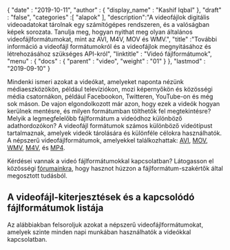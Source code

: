 {
  "date" : "2019-10-11",
  "author" : {
    "display_name" : "Kashif Iqbal"
},
  "draft" : "false",
  "categories" :[ "alapok" ],
  "description":"A videofájlok digitális videoadatokat tárolnak egy számítógépes rendszeren, és a valóságban képek sorozata. Tanulja meg, hogyan nyithat meg olyan általános videofájlformátumokat, mint az AVI, M4V, MOV és WMV.",
  "title" :"További információ a videofájl formátumokról és a videofájlok megnyitásához és létrehozásához szükséges API-król",
  "linktitle" : "Videó fájlformátumok",
  "menu" : {
    "docs" : {
      "parent" : "video",
      "weight" : "01"
}
},
  "lastmod" : "2019-09-10"
}

Mindenki ismeri azokat a videókat, amelyeket naponta nézünk médiaeszközökön, például televíziókon, mozi képernyőkön és közösségi média csatornákon, például Facebookon, Twitteren, YouTube-on és még sok máson. De vajon elgondolkozott már azon, hogy ezek a videók hogyan kerülnek mentésre, és milyen formátumban tölthetők fel megtekintésre? Melyik a legmegfelelőbb fájlformátum a videódhoz különböző adathordozókon? A videofájl formátumok számos különböző videótípust tartalmaznak, amelyek videók tárolására és különféle célokra használhatók. A népszerű videofájlformátumok, amelyekkel találkozhattak: [AVI](/hu/video/avi/), [MOV](/hu/video/mov/), [WMV](/hu/video/wmv/), [M4V](/hu/video/m4v/), és [MP4](/hu/video/mp4/).

Kérdései vannak a videó fájlformátumokkal kapcsolatban? Látogasson el közösségi [fórumainkra](https://forum.fileformat.com/c/video/27), hogy hasznot húzzon a fájlformátum-szakértők által megosztott tudásból.


## A videofájl-kiterjesztések és a kapcsolódó fájlformátumok listája

Az alábbiakban felsoroljuk azokat a népszerű videofájlformátumokat, amelyek szinte minden napi munkában használhatók a videókkal kapcsolatban.

